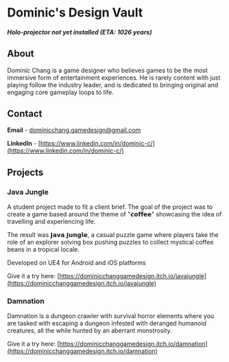 # Dominic's Design Vault
##### Holo-projector not yet installed (ETA: 1026 years)

## About
Dominic Chang is a game designer who believes games to be the most immersive form of entertainment experiences. He is rarely content with just playing follow the industry leader, and is dedicated to bringing original and engaging core gameplay loops to life.

## Contact
**Email** - dominicchang.gamedesign@gmail.com

**LinkedIn** - [https://www.linkedin.com/in/dominic-c/](https://www.linkedin.com/in/dominic-c/)

## Projects
### Java Jungle
A student project made to fit a client brief. The goal of the project was to create a game based around the theme of "𝗰𝗼𝗳𝗳𝗲𝗲" showcasing the idea of travelling and experiencing life.

The result was 𝗝𝗮𝘃𝗮 𝗝𝘂𝗻𝗴𝗹𝗲, a casual puzzle game where players take the role of an explorer solving box pushing puzzles to collect mystical coffee beans in a tropical locale.

Developed on UE4 for Android and iOS platforms

Give it a try here: [https://dominicchanggamedesign.itch.io/javajungle](https://dominicchanggamedesign.itch.io/javajungle)

### Damnation
Damnation is a dungeon crawler with survival horror elements where you are tasked with escaping a dungeon infested with deranged humanoid creatures, all the while hunted by an aberrant monstrosity.

Give it a try here: [https://dominicchanggamedesign.itch.io/damnation](https://dominicchanggamedesign.itch.io/damnation)

<!--
**DC-gamedesign/DC-gamedesign** is a ✨ _special_ ✨ repository because its `README.md` (this file) appears on your GitHub profile.

Here are some ideas to get you started:

- 🔭 I’m currently working on ...
- 🌱 I’m currently learning ...
- 👯 I’m looking to collaborate on ...
- 🤔 I’m looking for help with ...
- 💬 Ask me about ...
- 📫 How to reach me: ...
- 😄 Pronouns: ...
- ⚡ Fun fact: ...
-->
